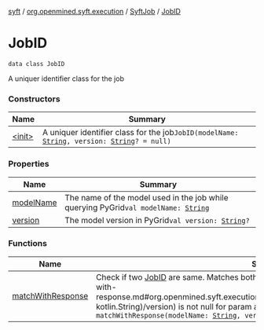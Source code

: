 [syft](../../../index.md) / [org.openmined.syft.execution](../../index.md) / [SyftJob](../index.md) / [JobID](./index.md)

# JobID

`data class JobID`

A uniquer identifier class for the job

### Constructors

| Name | Summary |
|---|---|
| [&lt;init&gt;](-init-.md) | A uniquer identifier class for the job`JobID(modelName: `[`String`](https://kotlinlang.org/api/latest/jvm/stdlib/kotlin/-string/index.html)`, version: `[`String`](https://kotlinlang.org/api/latest/jvm/stdlib/kotlin/-string/index.html)`? = null)` |

### Properties

| Name | Summary |
|---|---|
| [modelName](model-name.md) | The name of the model used in the job while querying PyGrid`val modelName: `[`String`](https://kotlinlang.org/api/latest/jvm/stdlib/kotlin/-string/index.html) |
| [version](version.md) | The model version in PyGrid`val version: `[`String`](https://kotlinlang.org/api/latest/jvm/stdlib/kotlin/-string/index.html)`?` |

### Functions

| Name | Summary |
|---|---|
| [matchWithResponse](match-with-response.md) | Check if two [JobID](./index.md) are same. Matches both model names and version if [version](match-with-response.md#org.openmined.syft.execution.SyftJob.JobID$matchWithResponse(kotlin.String, kotlin.String)/version) is not null for param and current jobId.`fun matchWithResponse(modelName: `[`String`](https://kotlinlang.org/api/latest/jvm/stdlib/kotlin/-string/index.html)`, version: `[`String`](https://kotlinlang.org/api/latest/jvm/stdlib/kotlin/-string/index.html)`? = null): `[`Boolean`](https://kotlinlang.org/api/latest/jvm/stdlib/kotlin/-boolean/index.html) |
